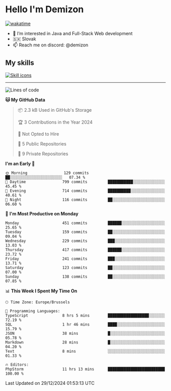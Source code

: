 # Hello I'm Demizon
[![wakatime](https://wakatime.com/badge/user/6ad1949f-d6d7-44f9-9eee-c35e54cc499b.svg)](https://wakatime.com/@6ad1949f-d6d7-44f9-9eee-c35e54cc499b)
- 👀 I’m interested in Java and Full-Stack Web development
- 🇸🇰 Slovak
- 📫 Reach me on discord: @demizon

## My skills
[![Skill icons](https://skillicons.dev/icons?i=java,js,ts,html,css,react,nextjs,tailwind,supabase,py,git,docker,linux,mysql,postgres,mongo&theme=dark)](https://github.com/Demizon3433)

---

<!--START_SECTION:waka-->
![Lines of code](https://img.shields.io/badge/From%20Hello%20World%20I%27ve%20Written-502.6%20thousand%20lines%20of%20code-blue)

**🐱 My GitHub Data** 

> 📦 2.3 kB Used in GitHub's Storage 
 > 
> 🏆 3 Contributions in the Year 2024
 > 
> 🚫 Not Opted to Hire
 > 
> 📜 5 Public Repositories 
 > 
> 🔑 9 Private Repositories 
 > 
**I'm an Early 🐤** 

```text
🌞 Morning                129 commits         ██░░░░░░░░░░░░░░░░░░░░░░░   07.34 % 
🌆 Daytime                799 commits         ███████████░░░░░░░░░░░░░░   45.45 % 
🌃 Evening                714 commits         ██████████░░░░░░░░░░░░░░░   40.61 % 
🌙 Night                  116 commits         ██░░░░░░░░░░░░░░░░░░░░░░░   06.60 % 
```
📅 **I'm Most Productive on Monday** 

```text
Monday                   451 commits         ██████░░░░░░░░░░░░░░░░░░░   25.65 % 
Tuesday                  159 commits         ██░░░░░░░░░░░░░░░░░░░░░░░   09.04 % 
Wednesday                229 commits         ███░░░░░░░░░░░░░░░░░░░░░░   13.03 % 
Thursday                 417 commits         ██████░░░░░░░░░░░░░░░░░░░   23.72 % 
Friday                   241 commits         ███░░░░░░░░░░░░░░░░░░░░░░   13.71 % 
Saturday                 123 commits         ██░░░░░░░░░░░░░░░░░░░░░░░   07.00 % 
Sunday                   138 commits         ██░░░░░░░░░░░░░░░░░░░░░░░   07.85 % 
```


📊 **This Week I Spent My Time On** 

```text
🕑︎ Time Zone: Europe/Brussels

💬 Programming Languages: 
TypeScript               8 hrs 5 mins        ██████████████████░░░░░░░   72.19 % 
SQL                      1 hr 46 mins        ████░░░░░░░░░░░░░░░░░░░░░   15.79 % 
JSON                     38 mins             █░░░░░░░░░░░░░░░░░░░░░░░░   05.78 % 
Markdown                 28 mins             █░░░░░░░░░░░░░░░░░░░░░░░░   04.20 % 
Text                     8 mins              ░░░░░░░░░░░░░░░░░░░░░░░░░   01.33 % 

🔥 Editors: 
PhpStorm                 11 hrs 13 mins      █████████████████████████   100.00 % 
```


 Last Updated on 29/12/2024 01:53:13 UTC
<!--END_SECTION:waka-->
